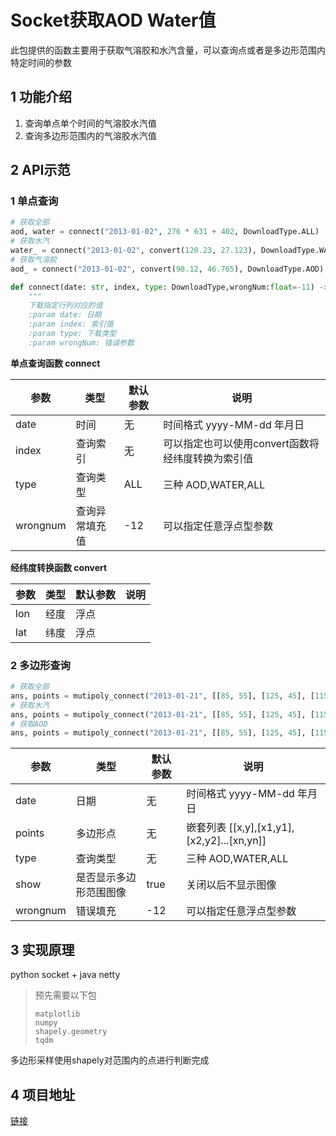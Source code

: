 # Socket获取AOD Water值
此包提供的函数主要用于获取气溶胶和水汽含量，可以查询点或者是多边形范围内特定时间的参数

## 1 功能介绍

1. 查询单点单个时间的气溶胶水汽值
2. 查询多边形范围内的气溶胶水汽值

## 2 API示范

### 1 单点查询

```python
# 获取全部
aod, water = connect("2013-01-02", 276 * 631 + 402, DownloadType.ALL)
# 获取水汽
water_ = connect("2013-01-02", convert(120.23, 27.123), DownloadType.WATER)
# 获取气溶胶
aod_ = connect("2013-01-02", convert(98.12, 46.765), DownloadType.AOD)

def connect(date: str, index, type: DownloadType,wrongNum:float=-11) -> (float, float):
    """
    下载指定行列对应的值
    :param date: 日期
    :param index: 索引值
    :param type: 下载类型
    :param wrongNum: 错误参数
```

**单点查询函数 connect**

| 参数     | 类型           | 默认参数 | 说明                                              |
| -------- | -------------- | -------- | ------------------------------------------------- |
| date     | 时间           | 无       | 时间格式 yyyy-MM-dd 年月日                        |
| index    | 查询索引       | 无       | 可以指定也可以使用convert函数将经纬度转换为索引值 |
| type     | 查询类型       | ALL      | 三种 AOD,WATER,ALL                                |
| wrongnum | 查询异常填充值 | -12      | 可以指定任意浮点型参数                            |

**经纬度转换函数 convert**

| 参数 | 类型 | 默认参数 | 说明 |
| ---- | ---- | -------- | ---- |
| lon  | 经度 | 浮点     |      |
| lat  | 纬度 | 浮点     |      |

### 2 多边形查询

```python
# 获取全部
ans, points = mutipoly_connect("2013-01-21", [[85, 55], [125, 45], [115, 32], [93, 20]], DownloadType.ALL)
# 获取水汽
ans, points = mutipoly_connect("2013-01-21", [[85, 55], [125, 45], [115, 32], [93, 20]], DownloadType.WATER)
# 获取AOD
ans, points = mutipoly_connect("2013-01-21", [[85, 55], [125, 45], [115, 32], [93, 20]], DownloadType.AOD)
```

| 参数     | 类型                   | 默认参数 | 说明                                       |
| -------- | ---------------------- | -------- | ------------------------------------------ |
| date     | 日期                   | 无       | 时间格式 yyyy-MM-dd 年月日                 |
| points   | 多边形点               | 无       | 嵌套列表 [[x,y],[x1,y1],[x2,y2]...[xn,yn]] |
| type     | 查询类型               | 无       | 三种 AOD,WATER,ALL                         |
| show     | 是否显示多边形范围图像 | true     | 关闭以后不显示图像                         |
| wrongnum | 错误填充               | -12      | 可以指定任意浮点型参数                     |

## 3 实现原理

python socket + java netty

> 预先需要以下包
>
> ```
> matplotlib
> numpy
> shapely.geometry
> tqdm
> ```

多边形采样使用shapely对范围内的点进行判断完成

## 4 项目地址

[链接](https://github.com/GACTeam/pythonSocket)